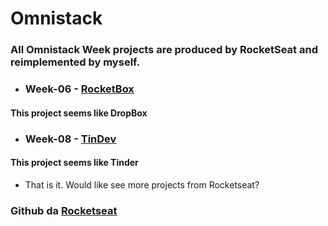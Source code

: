 # Omnistack

### All Omnistack Week projects are produced by RocketSeat and reimplemented by myself.


* ### Week-06 - [RocketBox](https://github.com/tgmarinho/oministack/tree/master/week-06/)
#### This project seems like DropBox

* ### Week-08 - [TinDev ](https://github.com/tgmarinho/oministack/edit/master/week-08/)
#### This project seems like Tinder


* That is it. Would like see more projects from Rocketseat?
### Github da [Rocketseat](https://github.com/rocketseat)
